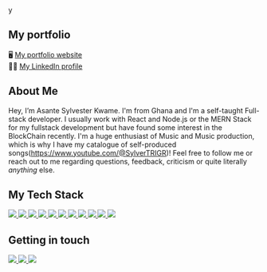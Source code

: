 y

## My portfolio
🖥 <a href="https://asantesylvesterkeame.onrender.com">My portfolio website</a> <br />
🤝🏻 <a href="https://www.linkedin.com/in/asantesylvesterkwame/">My LinkedIn profile</a>

## About Me 
Hey, I’m Asante Sylvester Kwame. I'm from Ghana and I'm a self-taught Full-stack developer. I usually work with React and Node.js or the MERN Stack for my fullstack development but have found some interest in the BlockChain recently. I'm a huge enthusiast of Music and Music production, which is why I have my catalogue of self-produced songs(https://www.youtube.com/@SylverTRIGR)! Feel free to follow me or reach out to me regarding questions, feedback, criticism or quite literally *anything* else. 

## My Tech Stack

<a href="https://reactjs.org/">
  <img src="https://img.shields.io/badge/React-20232A?style=for-the-badge&logo=react&logoColor=61DAFB" />
</a>

<a href="https://nodejs.org/">
  <img src="https://nodejs.org/static/images/logo.svg" />
</a>

<a href="https://expressjs.com/">
  <img src="https://initialcommit.com/img/initialcommit/beginners-guide-to-using-express-js-and-node-js-framework.png" />
</a>

<a href="https://www.mongodb.com/">
  <img src="https://webimages.mongodb.com/_com_assets/cms/kuyjf3vea2hg34taa-horizontal_default_slate_blue.svg?auto=format%252Ccompress" />
</a>

<a href="https://nextjs.org/">
  <img src="https://img.shields.io/badge/Next-black?style=for-the-badge&logo=next.js&logoColor=white" />
</a>

<a href="https://www.typescriptlang.org/">
  <img src="https://img.shields.io/badge/TypeScript-007ACC?style=for-the-badge&logo=typescript&logoColor=white" />
</a>

<a href="https://de.wikipedia.org/wiki/JavaScript">
  <img src="https://img.shields.io/badge/JavaScript-323330?style=for-the-badge&logo=javascript&logoColor=F7DF1E" />
</a>

<a href="https://tailwindcss.com/">
  <img src="https://img.shields.io/badge/tailwindcss-%2338B2AC.svg?style=for-the-badge&logo=tailwind-css&logoColor=white" />
</a>

<a href="https://sass-lang.com/">
  <img src="https://img.shields.io/badge/Sass-CC6699?style=for-the-badge&logo=sass&logoColor=white" />
</a>

<a href="https://www.npmjs.com/">
  <img src="https://img.shields.io/badge/npm-CB3837?style=for-the-badge&logo=npm&logoColor=white" />
</a>

<a href="https://jestjs.io/">
  <img src="https://img.shields.io/badge/Jest-C21325?style=for-the-badge&logo=jest&logoColor=white" />
</a>


## Getting in touch

<a href="https://mail.google.com/mail/u/0/?fs=1&to=intelligentson17@gmail.com&su=&body=&tf=cm">
  <img src="https://img.shields.io/badge/Gmail-D14836?style=for-the-badge&logo=gmail&logoColor=white" />
</a>

<a href="https://www.linkedin.com/in/asantesylvesterkwame/">
  <img src="https://img.shields.io/badge/LinkedIn-0077B5?style=for-the-badge&logo=linkedin&logoColor=white" />
</a>

<a href="https://discordapp.com/users/t.h.e.e.r.a_">
  <img src="https://img.shields.io/badge/Discord-5865F2?style=for-the-badge&logo=discord&logoColor=white" />
</a>
